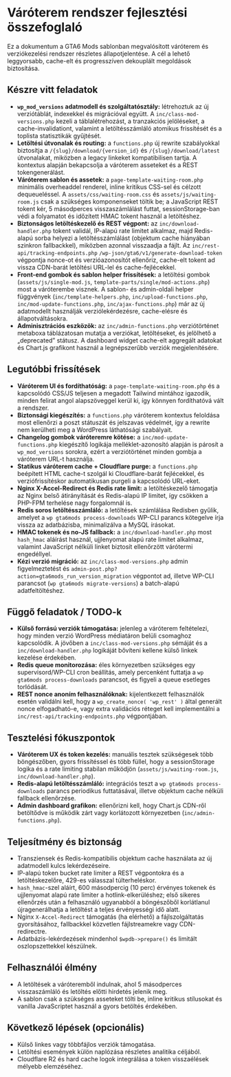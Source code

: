 # Váróterem rendszer fejlesztési összefoglaló

Ez a dokumentum a GTA6 Mods sablonban megvalósított váróterem és verziókezelési rendszer részletes állapotjelentése. A cél a lehető leggyorsabb, cache-elt és progresszíven dekouplált megoldások biztosítása.

## Készre vitt feladatok

- **`wp_mod_versions` adatmodell és szolgáltatósztály:** létrehoztuk az új verziótáblát, indexekkel és migrációval együtt. A `inc/class-mod-versions.php` kezeli a táblalétrehozást, a tranzakciós jelöléseket, a cache-invalidationt, valamint a letöltésszámláló atomikus frissítését és a toplista statisztikák gyűjtését.
- **Letöltési útvonalak és routing:** a `functions.php` új rewrite szabályokkal biztosítja a `/{slug}/download/{version_id}` és `/{slug}/download/latest` útvonalakat, miközben a legacy linkeket kompatibilisen tartja. A kontextus alapján bekapcsolja a váróterem asseteket és a REST tokengenerálást.
- **Váróterem sablon és assetek:** a `page-template-waiting-room.php` minimális overheaddel renderel, inline kritikus CSS-sel és célzott dequeueléssel. A `assets/css/waiting-room.css` és `assets/js/waiting-room.js` csak a szükséges komponenseket töltik be; a JavaScript REST tokent kér, 5 másodperces visszaszámlálást futtat, sessionStorage-ban védi a folyamatot és időzített HMAC tokent használ a letöltéshez.
- **Biztonságos letöltéskezelő és REST végpont:** az `inc/download-handler.php` tokent validál, IP-alapú rate limitet alkalmaz, majd Redis-alapú sorba helyezi a letöltésszámlálást (objektum cache hiányában szinkron fallbackkel), miközben azonnal visszaadja a fájlt. Az `inc/rest-api/tracking-endpoints.php` `/wp-json/gta6/v1/generate-download-token` végpontja nonce-ot és verzióazonosítót ellenőriz, cache-elt tokent ad vissza CDN-barát letöltési URL-lel és cache-fejlécekkel.
- **Front-end gombok és sablon helper frissítések:** a letöltési gombok (`assets/js/single-mod.js`, `template-parts/single/mod-actions.php`) most a váróterembe visznek. A sablon- és admin-oldali helper függvények (`inc/template-helpers.php`, `inc/upload-functions.php`, `inc/mod-update-functions.php`, `inc/ajax-functions.php`) már az új adatmodellt használják verziólekérdezésre, cache-elésre és állapotváltásokra.
- **Adminisztrációs eszközök:** az `inc/admin-functions.php` verziótörténet metaboxa táblázatosan mutatja a verziókat, letöltéseket, és jelölhető a „deprecated” státusz. A dashboard widget cache-elt aggregált adatokat és Chart.js grafikont használ a legnépszerűbb verziók megjelenítésére.

## Legutóbbi frissítések

- **Váróterem UI és fordíthatóság:** a `page-template-waiting-room.php` és a kapcsolódó CSS/JS teljesen a megadott Tailwind mintához igazodik, minden felirat angol alapszöveggel kerül ki, így könnyen fordíthatóvá vált a rendszer.
- **Biztonsági kiegészítés:** a `functions.php` váróterem kontextus feloldása most ellenőrzi a poszt státuszát és jelszavas védelmét, így a rewrite nem kerülheti meg a WordPress láthatósági szabályait.
- **Changelog gombok váróteremre kötése:** a `inc/mod-update-functions.php` kiegészítő logikája melléklet-azonosító alapján is párosít a `wp_mod_versions` sorokra, ezért a verziótörténet minden gombja a váróterem URL-t használja.
- **Statikus váróterem cache + Cloudflare purge:** a `functions.php` beépített HTML cache-t szolgál ki Cloudflare-barát fejlécekkel, és verziófrissítéskor automatikusan purgeli a kapcsolódó URL-eket.
- **Nginx X-Accel-Redirect és Redis rate limit:** a letöltéskezelő támogatja az Nginx belső átirányítását és Redis-alapú IP limitet, így csökken a PHP-FPM terhelése nagy forgalomnál is.
- **Redis soros letöltésszámláló:** a letöltések számlálása Redisben gyűlik, amelyet a `wp gta6mods process-downloads` WP-CLI parancs kötegelve írja vissza az adatbázisba, minimalizálva a MySQL írásokat.
- **HMAC tokenek és no-JS fallback:** a `inc/download-handler.php` most `hash_hmac` aláírást használ, ujjlenyomat alapú rate limitet alkalmaz, valamint JavaScript nélküli linket biztosít ellenőrzött várótermi engedéllyel.
- **Kézi verzió migráció:** az `inc/class-mod-versions.php` admin figyelmeztetést és `admin-post.php?action=gta6mods_run_version_migration` végpontot ad, illetve WP-CLI parancsot (`wp gta6mods migrate-versions`) a batch-alapú adatfeltöltéshez.

## Függő feladatok / TODO-k

- **Külső forrású verziók támogatása:** jelenleg a váróterem feltételezi, hogy minden verzió WordPress médiatáron belüli csomaghoz kapcsolódik. A jövőben a `inc/class-mod-versions.php` sémáját és a `inc/download-handler.php` logikáját bővíteni kellene külső linkek kezelése érdekében.
- **Redis queue monitorozása:** éles környezetben szükséges egy supervisord/WP-CLI cron beállítás, amely percenként futtatja a `wp gta6mods process-downloads` parancsot, és figyeli a queue esetleges torlódását.
- **REST nonce anoním felhasználóknak:** kijelentkezett felhasználók esetén validálni kell, hogy a `wp_create_nonce( 'wp_rest' )` által generált nonce elfogadható-e, vagy extra validációs réteget kell implementálni a `inc/rest-api/tracking-endpoints.php` végpontjában.

## Tesztelési fókuszpontok

- **Váróterem UX és token kezelés:** manuális tesztek szükségesek több böngészőben, gyors frissítéssel és több füllel, hogy a sessionStorage logika és a rate limiting stabilan működjön (`assets/js/waiting-room.js`, `inc/download-handler.php`).
- **Redis-alapú letöltésszámláló:** integrációs teszt a `wp gta6mods process-downloads` parancs periodikus futtatásával, illetve objektum cache nélküli fallback ellenőrzése.
- **Admin dashboard grafikon:** ellenőrizni kell, hogy Chart.js CDN-ről betöltődve is működik zárt vagy korlátozott környezetben (`inc/admin-functions.php`).

## Teljesítmény és biztonság

- Transziensek és Redis-kompatibilis objektum cache használata az új adatmodell kulcs lekérdezéseire.
- IP-alapú token bucket rate limiter a REST végpontokra és a letöltéskezelőre, 429-es válasszal túlterheléskor.
- `hash_hmac`-szel aláírt, 600 másodpercig (10 perc) érvényes tokenek és ujjlenyomat alapú rate limiter a hotlink-elkerüléshez; első sikeres ellenőrzés után a felhasználó ugyanabból a böngészőből korlátlanul újragenerálhatja a letöltést a teljes érvényességi idő alatt.
- Nginx `X-Accel-Redirect` támogatás (ha elérhető) a fájlszolgáltatás gyorsításához, fallbackkel közvetlen fájlstreamekre vagy CDN-redirectre.
- Adatbázis-lekérdezések mindenhol `$wpdb->prepare()` és limitált oszlopszettekkel készülnek.

## Felhasználói élmény

- A letöltések a váróteremből indulnak, ahol 5 másodperces visszaszámláló és letöltés előtti hirdetés jelenik meg.
- A sablon csak a szükséges asseteket tölti be, inline kritikus stílusokat és vanilla JavaScriptet használ a gyors betöltés érdekében.

## Következő lépések (opcionális)

- Külső linkes vagy többfájlos verziók támogatása.
- Letöltési események külön naplózása részletes analitika céljából.
- Cloudflare R2 és hard cache logok integrálása a token visszaélések mélyebb elemzéséhez.
